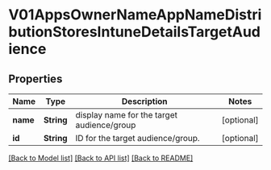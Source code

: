 # V01AppsOwnerNameAppNameDistributionStoresIntuneDetailsTargetAudience

## Properties
Name | Type | Description | Notes
------------ | ------------- | ------------- | -------------
**name** | **String** | display name for the target audience/group | [optional] 
**id** | **String** | ID for the target audience/group. | [optional] 

[[Back to Model list]](../README.md#documentation-for-models) [[Back to API list]](../README.md#documentation-for-api-endpoints) [[Back to README]](../README.md)


